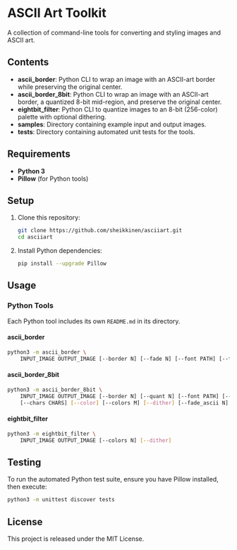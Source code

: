 # ASCII Art Toolkit

A collection of command-line tools for converting and styling images and ASCII art.

## Contents
- **ascii_border**: Python CLI to wrap an image with an ASCII-art border while preserving the original center.
- **ascii_border_8bit**: Python CLI to wrap an image with an ASCII-art border, a quantized 8-bit mid-region, and preserve the original center.
- **eightbit_filter**: Python CLI to quantize images to an 8-bit (256-color) palette with optional dithering.
- **samples**: Directory containing example input and output images.
- **tests**: Directory containing automated unit tests for the tools.

## Requirements
- **Python 3**
- **Pillow** (for Python tools)

## Setup
1. Clone this repository:
   ```bash
   git clone https://github.com/sheikkinen/asciiart.git
   cd asciiart
   ```
2. Install Python dependencies:
   ```bash
   pip install --upgrade Pillow
   ```

## Usage

### Python Tools
Each Python tool includes its own `README.md` in its directory.

#### ascii_border
```bash
python3 -m ascii_border \
    INPUT_IMAGE OUTPUT_IMAGE [--border N] [--fade N] [--font PATH] [--font_size SIZE] [--chars CHARS] [--color]
```

#### ascii_border_8bit
```bash
python3 -m ascii_border_8bit \
    INPUT_IMAGE OUTPUT_IMAGE [--border N] [--quant N] [--font PATH] [--font_size SIZE] \
    [--chars CHARS] [--color] [--colors M] [--dither] [--fade_ascii N] [--fade_quant N] [--radius N]
```

#### eightbit_filter
```bash
python3 -m eightbit_filter \
    INPUT_IMAGE OUTPUT_IMAGE [--colors N] [--dither]
```


## Testing

To run the automated Python test suite, ensure you have Pillow installed, then execute:
```bash
python3 -m unittest discover tests
```

## License
This project is released under the MIT License.